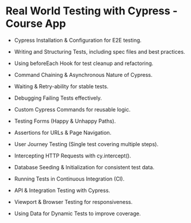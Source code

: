 # Real World Testing with Cypress - Course App

- Cypress Installation & Configuration for E2E testing.
- Writing and Structuring Tests, including spec files and best practices.
- Using beforeEach Hook for test cleanup and refactoring.
- Command Chaining & Asynchronous Nature of Cypress.
- Waiting & Retry-ability for stable tests.
- Debugging Failing Tests effectively.
- Custom Cypress Commands for reusable logic.
- Testing Forms (Happy & Unhappy Paths).
- Assertions for URLs & Page Navigation.
- User Journey Testing (Single test covering multiple steps).
- Intercepting HTTP Requests with cy.intercept().
- Database Seeding & Initialization for consistent test data.
- Running Tests in Continuous Integration (CI).

- API & Integration Testing with Cypress.
- Viewport & Browser Testing for responsiveness.
- Using Data for Dynamic Tests to improve coverage.






